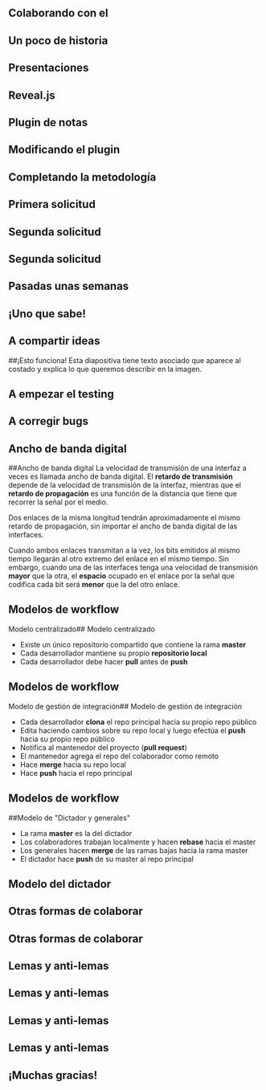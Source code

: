 
## Colaborando con el



## Un poco de historia



## Presentaciones





## Reveal.js



## Plugin de notas

## Modificando el plugin

## Completando la metodología

## Primera solicitud

## Segunda solicitud

## Segunda solicitud

## Pasadas unas semanas

## ¡Uno que sabe!

## A compartir ideas

##¡Esto funciona!
Esta diapositiva tiene texto asociado que aparece al costado y explica lo que queremos describir en la imagen.


## A empezar el testing

## A corregir bugs

## Ancho de banda digital

##Ancho de banda digital
La velocidad de transmisión de una interfaz a veces es llamada ancho de banda digital.
El **retardo de transmisión** depende de la velocidad de transmisión de la interfaz, mientras que el **retardo de propagación** es una función de la distancia que tiene que recorrer la señal por el medio.

Dos enlaces de la misma longitud tendrán aproximadamente el mismo retardo de propagación, sin importar el ancho de banda digital de las interfaces. 

Cuando ambos enlaces transmitan a la vez, los bits emitidos al mismo tiempo llegarán al otro extremo del enlace en el mismo tiempo. Sin embargo, cuando una de las interfaces tenga una velocidad de transmisión **mayor** que la otra, el **espacio** ocupado en el enlace por la señal que codifica cada bit será **menor** que la del otro enlace.


## Modelos de workflow

Modelo centralizado## Modelo centralizado
* Existe un único repositorio compartido que contiene la rama **master**
* Cada desarrollador mantiene su propio **repositorio local**
* Cada desarrollador debe hacer **pull** antes de **push**


## Modelos de workflow

Modelo de gestión de integración## Modelo de gestión de integración
* Cada desarrollador **clona** el repo principal hacia su propio repo público
* Edita haciendo cambios sobre su repo local y luego efectúa el **push** hacia su propio repo público
* Notifica al mantenedor del proyecto (**pull request**)
* El mantenedor agrega el repo del colaborador como remoto 
* Hace **merge** hacia su repo local
* Hace **push** hacia el repo principal


## Modelos de workflow

##Modelo de "Dictador y generales"
* La rama **master** es la del dictador
* Los colaboradores trabajan localmente y hacen **rebase** hacia el master
* Los generales hacen **merge** de las ramas bajas hacia la rama master
* El dictador hace **push** de su master al repo principal


## Modelo del dictador

## Otras formas de colaborar



## Otras formas de colaborar



## Lemas y anti-lemas



## Lemas y anti-lemas



## Lemas y anti-lemas



## Lemas y anti-lemas



## ¡Muchas gracias!


